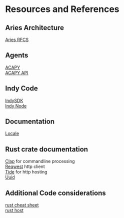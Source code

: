 # Resources and References

## Aries Architecture
[Aries RFCS](https://github.com/hyperledger/aries-rfcs)

## Agents
[ACAPY](https://github.com/hyperledger/aries-cloudagent-python)  
[ACAPY API](https://github.com/hyperledger/aries-cloudagent-python/blob/master/demo/AriesOpenAPIDemo.md)  

## Indy Code
[IndySDK](https://github.com/hyperledger/indy-sdk)  
[Indy Node](https://github.com/hyperledger/indy-node)  
 
## Documentation
[Locale](https://en.wikipedia.org/wiki/Language_localisation)  

## Rust crate documentation
[Clap](https://crates.io/crates/clap) for commandline processing  
[Reqwest](https://crates.io/crates/reqwest) http client  
[Tide](https://docs.rs/tide/0.14.0/tide/index.html)  for http hosting  
[Uuid](https://docs.rs/uuid/0.8.1/uuid/struct.Uuid.html)  

## Additional Code considerations
[rust cheat sheet](https://cheats.rs/)  
[rust host](https://dev.to/gruberb/web-development-with-rust-03-x-create-a-rest-api-3i82)  
